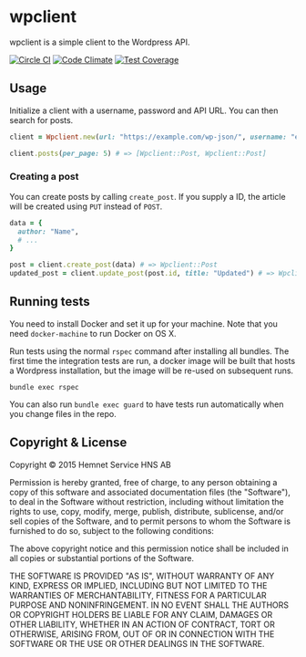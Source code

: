 # wpclient

wpclient is a simple client to the Wordpress API.

[![Circle CI](https://circleci.com/gh/hemnet/wpclient.svg?style=svg)](https://circleci.com/gh/hemnet/wpclient) [![Code Climate](https://codeclimate.com/repos/5645938269568041da00cded/badges/5e870b57428f23c1f2ff/gpa.svg)](https://codeclimate.com/repos/5645938269568041da00cded/feed) [![Test Coverage](https://codeclimate.com/repos/5645938269568041da00cded/badges/5e870b57428f23c1f2ff/coverage.svg)](https://codeclimate.com/repos/5645938269568041da00cded/coverage)

## Usage

Initialize a client with a username, password and API URL. You can then search for posts.

```ruby
client = Wpclient.new(url: "https://example.com/wp-json/", username: "example", password: "example")

client.posts(per_page: 5) # => [Wpclient::Post, Wpclient::Post]
```

### Creating a post

You can create posts by calling `create_post`. If you supply a ID, the article will be created using `PUT` instead of `POST`.

```ruby
data = {
  author: "Name",
  # ...
}

post = client.create_post(data) # => Wpclient::Post
updated_post = client.update_post(post.id, title: "Updated") # => Wpclient::Post
```

## Running tests

You need to install Docker and set it up for your machine. Note that you need `docker-machine` to run Docker on OS X.

Run tests using the normal `rspec` command after installing all bundles. The first time the integration tests are run, a docker image will be built that hosts a Wordpress installation, but the image will be re-used on subsequent runs.

```
bundle exec rspec
```

You can also run `bundle exec guard` to have tests run automatically when you change files in the repo.

## Copyright & License

Copyright © 2015 Hemnet Service HNS AB

Permission is hereby granted, free of charge, to any person obtaining a copy of this software and associated documentation files (the "Software"), to deal in the Software without restriction, including without limitation the rights to use, copy, modify, merge, publish, distribute, sublicense, and/or sell copies of the Software, and to permit persons to whom the Software is furnished to do so, subject to the following conditions:

The above copyright notice and this permission notice shall be included in all copies or substantial portions of the Software.

THE SOFTWARE IS PROVIDED "AS IS", WITHOUT WARRANTY OF ANY KIND, EXPRESS OR IMPLIED, INCLUDING BUT NOT LIMITED TO THE WARRANTIES OF MERCHANTABILITY, FITNESS FOR A PARTICULAR PURPOSE AND NONINFRINGEMENT. IN NO EVENT SHALL THE AUTHORS OR COPYRIGHT HOLDERS BE LIABLE FOR ANY CLAIM, DAMAGES OR OTHER LIABILITY, WHETHER IN AN ACTION OF CONTRACT, TORT OR OTHERWISE, ARISING FROM, OUT OF OR IN CONNECTION WITH THE SOFTWARE OR THE USE OR OTHER DEALINGS IN THE SOFTWARE.
